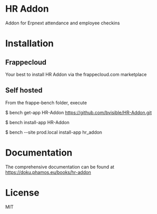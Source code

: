 # HR Addon

Addon for Erpnext attendance and employee checkins

# Installation
## Frappecloud
Your best to install HR Addon via the frappecloud.com marketplace

## Self hosted
From the frappe-bench folder, execute

$ bench get-app HR-Addon https://github.com/bvisible/HR-Addon.git

$ bench install-app HR-Addon

$ bench --site prod.local install-app hr_addon

# Documentation
The comprehensive documentation can be found at https://doku.phamos.eu/books/hr-addon

# License

MIT
